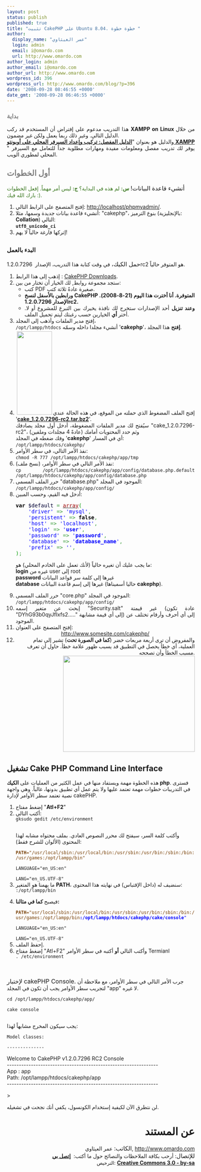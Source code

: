 ```yaml
---
layout: post
status: publish
published: true
title: "تثبيت CakePHP على Ubuntu 8.04. خطوة خطوة "
author:
  display_name: "عمر العيثاوي"
  login: admin
  email: i@omardo.com
  url: http://www.omardo.com
author_login: admin
author_email: i@omardo.com
author_url: http://www.omardo.com
wordpress_id: 396
wordpress_url: http://www.omardo.com/blog/?p=396
date: '2008-09-28 08:46:55 +0000'
date_gmt: '2008-09-28 06:46:55 +0000'
---
```

<h3><span style="color: #808080;">بداية<br />
</span></h3>
<div style="text-align: justify;">هذا التدريب مدعوم على إفتراض أن المستخدم قد ركب <strong>XAMPP on Linux </strong>من خلال الدليل التالي. وغير ذلك ربما يعمل ولكن غير مضمون.<br />
والدليل هو بعنوان "<strong><a id="o-1y" title="الدليل المفصل: تركيب وإعداد السيرفر المحلي على أوبونتو XAMPP" href="../archives/360">الدليل المفصل: تركيب وإعداد السيرفر المحلي على أوبونتو XAMPP</a> </strong>" يوفر لك تدريب مفصل ومعلومات مفيدة ومهارات مطلوبة جداً للتعامل مع السيرفر المحلي لمطوري الويب.</div>
<h2><span style="color: #808080;">أول الخطوات</span></h2>
<p><span style="font-size: medium;">أنشيء قاعدة البيانات!</span> <span style="color: #38761d;"><strong>س:</strong> لم هذه في البداية؟ <strong>ج:</strong> ليس أمر مهماً. إفعل الخطوات بارك الله فيك :).<br />
</span><!--more--></p>
<ol>
<li>إفتح المتصفح على الرابط التالي: <a id="admn" title="http://localhost/phpmyadmin/" href="http://localhost/phpmyadmin/">http://localhost/phpmyadmin/</a>.</li>
<li>أنشيء قاعدة بيانات جديدة وسمها، مثلا: "cakephp"، بنوع الترميز (بالإنجليزية: <strong>Collation</strong>) التالي:<br />
<strong><code>utf8_unicode_ci</code></strong></li>
<li>إتركها فارغة حالياً لا يهم!</li>
</ol>
<h2><span style="font-size: medium;">البدء بالعمل</span></h2>
<p><span style="font-size: medium;">حمل الكيك،</span> في وقت كتابة هذا التدريب، الإصدار  1.2.0.7296rc2 هو المتوفر حالياً.</p>
<ol>
<li style="text-align: justify;">إذهب إلى هذا الرابط : <a id="nl2o" title="CakePHP Downloads" href="http://cakephp.org/downloads">CakePHP Downloads</a>.</li>
<li style="text-align: justify;">ستجد مجموعة روابط, لك الخيار أن تختار من بين:
<ul>
<li>كتب PDF صغيرة عادةً ثلاثة كتب.</li>
<li><strong>ورابطين بالأسفل لنسخ CakePHP المتوفرة. أنا أخترت هذا اليوم (21-8-2008). الإصدار 1.2.0.7296rc2.</strong></li>
<li><strong>وعند تنزيل</strong> أحد الإصدارات ستخرج لك نافذة يخيرك بين التبرع للمشروع أو لا. أختر<strong> أي</strong> الخيارين حسب رغبتك ليتم تحميل الملف.</li>
</ul>
</li>
<li style="text-align: justify;">إفتح مدير الملفات وأذهب إلى المجلد،<br />
<code>/opt/lampp/htdocs</code> أنشيء مجلدا داخله وسمّه '<strong>cakephp</strong>'، <strong>إفتح</strong> هذا المجلد.</li>
<li style="text-align: justify;"><a href="http://www.omardo.com/blog/wp-content/uploads/cake-php-file-s.png"><img class="alignleft size-full wp-image-398" style="margin: 3px;" title="cake-php-file-s" src="http://www.omardo.com/blog/wp-content/uploads/cake-php-file-s.png" alt="" width="94" height="223" /></a>إفتح الملف المضغوط الذي حملته من الموقع، في هذه الحالة عندي '<strong><a id="exys" title="cake_1.2.0.7296-rc2.tar.bz2" href="http://cakeforge.org/frs/download.php/637/cake_1.2.0.7296-rc2.tar.bz2">cake_1.2.0.7296-rc2.tar.bz2</a></strong>'.<br />
سيُفتح لك مدير الملفات المضغوطة، أدخل أول مجلد يصادفك "cake_1.2.0.7296-rc2"، وثم حدد المحتويات أمامك (عادةً 4 مجلدات وملفين)<br />
وفك ضغطه في المجلد  '<strong>cakephp</strong>' أي في المسار:<br />
<code>/opt/lampp/htdocs/cakephp/</code></li>
<li style="text-align: justify;">نفذ الأمر التالي، في سطر الأوامر:<br />
<code>chmod -R 777 /opt/lampp/htdocs/cakephp/app/tmp</code></li>
<li style="text-align: justify;">نفذ الأمر التالي في سطر الأوامر، (نسخ ملف):<br />
<code>cp /opt/lampp/htdocs/cakephp/app/config/database.php.default /opt/lampp/htdocs/cakephp/app/config/database.php</code></li>
<li style="text-align: justify;">حرر الملف المسمى "database.php" الموجود في المجلد:<br />
<code>/opt/lampp/htdocs/cakephp/app/config/</code></li>
<li style="text-align: justify;">أدخل فيه القيم، وحسب المبين:
<pre class="php"><span style="color: #000000;"><strong>var</strong></span> <span style="color: #000033;">$default</span> <span style="color: #339933;">=</span> <a href="http://www.php.net/array"><span style="color: #990000;">array</span></a><span style="color: #009900;">(</span>
	<span style="color: #0000ff;">'driver'</span> <span style="color: #339933;">=&gt;</span> <span style="color: #0000ff;">'mysql'</span><span style="color: #339933;">,</span>
	<span style="color: #0000ff;">'persistent'</span> <span style="color: #339933;">=&gt;</span> <span style="color: #000000;"><strong>false</strong></span><span style="color: #339933;">,</span>
	<span style="color: #0000ff;">'host'</span> <span style="color: #339933;">=&gt;</span> <span style="color: #0000ff;">'localhost'</span><span style="color: #339933;">,</span>
	<span style="color: #0000ff;">'login'</span> <span style="color: #339933;">=&gt;</span> <span style="color: #0000ff;">'<strong>user</strong>'</span><span style="color: #339933;">,</span>
	<span style="color: #0000ff;">'password'</span> <span style="color: #339933;">=&gt;</span> <span style="color: #0000ff;">'<strong>password</strong>'</span><span style="color: #339933;">,</span>
	<span style="color: #0000ff;">'database'</span> <span style="color: #339933;">=&gt;</span> <span style="color: #0000ff;">'<strong>database_name</strong>'</span><span style="color: #339933;">,</span>
	<span style="color: #0000ff;">'prefix'</span> <span style="color: #339933;">=&gt;</span> <span style="color: #0000ff;">''</span><span style="color: #339933;">,</span>
<span style="color: #009900;">)</span><span style="color: #339933;">;</span></pre>
<p>ما يجب عليك أن تغيره حالياً (لأنك تعمل على الخادم المحلي) هو:<br />
<strong>login</strong> غيره من user إلى root<br />
<strong>password</strong> غيرها إلى كلمة سر قواعد البيانات<br />
<strong>database</strong> غيرها إلى إسم قاعدة البيانات (حاليا أسميناها <strong>cakephp</strong>).</li>
<li style="text-align: justify;">حرر الملف المسمى "core.php" الموجود في المجلد:<br />
<code>/opt/lampp/htdocs/cakephp/app/config/</code></li>
<li style="text-align: justify;">إبحث عن متغير إسمه "Security.salt" غير قيمتة (عادة تكون "DYhG93b0qyJfIxfs2....." إلى أي قيمة مشابهة) إلى أي أحرف وأرقام تختلف عن الموجود.</li>
<li style="text-align: justify;">إفتح المتصفح على العنوان:
<div style="text-align: center;"><a id="dvd3" title="http://www.somesite.com/cakephp/" href="http://www.somesite.com/cakephp/">http://www.somesite.com/cakephp/</a></div>
</li>
<li style="text-align: right;">والمفروض أن ترى أربعة مربعات خضر (<strong>كما في الصورة تحت</strong>) تشير إلى تمام العملية، أي خطأ يحصل في التطبيق قد يسبب ظهور علامة خطأ. حاول أن تعرف مسبب الخطأ وأن تصححه.<br />
<a href="http://www.omardo.com/blog/wp-content/uploads/cake-success.png"><img class="aligncenter size-full wp-image-400" title="cake-success" src="http://www.omardo.com/blog/wp-content/uploads/cake-success.png" alt="" width="353" height="257" /></a></li>
</ol>
<h2>تشغيل Cake PHP Command Line Interface</h2>
<p>هذه الخطوة مهمة ويستفاد منها في عمل الكثير من العمليات على <strong>الكيك php</strong>. فسترى في التدريبات خطوات مهمة تعتمد عليها ولا يتم عمل أي تطبيق بدونها، غالباً. وهي واجهة نصية تعتمد سطر الأوامر لإدارة cakePHP.</p>
<ol>
<li>إضغط مفتاح "<strong>Atl+F2</strong>"</li>
<li>أكتب التالي:
<div><code><strong style="font-weight: normal;">gksudo gedit /etc/environment</strong><br />
</code></div>
<p>وأكتب كلمة السر، سيفتح لك محرر النصوص العادي. بملف محتواه مشابه لهذا المحتوى (الألوان للشرح فقط):</p>
<div><code><span style="color: #783f04;"><strong>PATH</strong>="/usr/local/sbin:/usr/local/bin:/usr/sbin:/usr/bin:/sbin:/bin:/usr/games:/opt/lampp/bin"</span><br />
LANGUAGE="en_US:en"<br />
LANG="en_US.UTF-8"</code></div>
</li>
<li>ما يهمنا هو المتغير <strong>PATH</strong>، سنضيف له (داخل الإقتباس) في نهايته هذا المحتوى:
<div><code>:/opt/lampp/bin<br />
</code></div>
</li>
<li>فيصبح<strong> كما في مثالنا: </strong>
<div><code> <span style="color: #783f04;"><strong>PATH</strong>="usr/local/sbin:/usr/local/bin:/usr/sbin:/usr/bin:/sbin:/bin:/usr/games<strong style="font-weight: normal;">:/opt/lampp/bin</strong><strong style="color: #0000ff;">:/opt/lampp/htdocs/cakephp/cake/console</strong><span style="color: #0000ff;">"</span></span><br />
LANGUAGE="en_US:en"<br />
LANG="en_US.UTF-8"</code></div>
</li>
<li>إحفظ الملف.</li>
<li>إضغط مفتاح "Atl+F2" وأكتب التالي <strong>أو</strong> أكتبه في سطر الأوامر Termianl
<div><code>. /etc/environment<br />
</code></div>
</li>
</ol>
<p><span style="font-size: large;"><br />
<span style="font-size: medium;">لإختبار cakePHP Console.</span></span> جرب الأمر التالي في سطر الأوامر، مع ملاحظة أن لتجريب سطر الأوامر يجب أن تكون في المجلد "app" لا غيره.</p>
<div><code>cd /opt/lampp/htdocs/cakephp/app/<br />
cake console<br />
</code></div>
<p>يجب سيكون المخرج مشابهاً لهذا:</p>
<div><code>Model classes:<br />
--------------</code></p>
<p>Welcome to CakePHP v1.2.0.7296 RC2 Console<br />
---------------------------------------------------------------<br />
App : app<br />
Path: /opt/lampp/htdocs/cakephp/app<br />
---------------------------------------------------------------</p>
<p>&gt;</p></div>
<p>لن نتطرق الآن لكيفية إستخدام الكونسول، يكفي أنك نجحت في تشغيله.</p>
<div style="text-align: right;">
<h1>عن المستند</h1>
<p><span style="font-size: medium;">الكاتب:</span> عمر العيثاوي, <a id="u7ye" title="http://www.omardo.com" href="../../">http://www.omardo.com</a><br />
<span style="font-size: medium;">للإتصال</span>: أرحب بكافة الملاحظات والنصائح حول ما أكتب:  <strong><a id="l4y1" title="إتصل بي" href="../contact-me">إتصل بي</a></strong><br />
<span style="font-size: small;">الترخيص:</span> <strong><a id="f2d-" title="Creative Commons 3.0 - by-sa" href="http://creativecommons.org/licenses/by-sa/3.0/">Creative Commons 3.0 - by-sa</a></strong></div>
